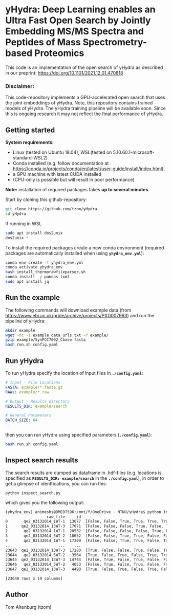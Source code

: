 # yHydra: Deep Learning enables an Ultra Fast Open Search by Jointly Embedding MS/MS Spectra and Peptides of Mass Spectrometry-based Proteomics

This code is an implementation of the open search of yHydra as described in our preprint: https://doi.org/10.1101/2021.12.01.470818  

### Disclaimer:

This code-repository implements a GPU-accelerated open search that uses the joint embeddings of yHydra.
Note, this repository contains trained models of yHydra. The yHydra training pipeline will be available soon.
Since this is ongoing research it may not reflect the final performance of yHydra.

## Getting started

**System requirements:** 
- Linux (tested on Ubuntu 18.04), WSL(tested on 5.10.60.1-microsoft-standard-WSL2)
- Conda installed (e.g. follow documentation at https://conda.io/projects/conda/en/latest/user-guide/install/index.html),
- a GPU machine with latest CUDA installed
- (CPU-only is possible but will result in poor performance)

**Note:** installation of required packages takes **up to several minutes**.

Start by cloning this github-repository:

``` BASH
git clone https://github.com/tzom/yHydra
cd yHydra
```

If running in WSL

``` BASH
sudo apt install dos2unix
dos2unix *
``` 

To install the required packages create a new conda environment (required packages are automatically installed when using **`yhydra_env.yml`**):

``` BASH
conda env create -f yhydra_env.yml
conda activate yhydra_env
bash install_thermorawfileparser.sh
conda install -y pandas lxml
sudo apt install jq
```


## Run the example

The following commands will download example data (from https://www.ebi.ac.uk/pride/archive/projects/PXD007963) and run the pipeline of yHydra: 

``` BASH
mkdir example
wget -nc -i example_data_urls.txt -P example/
gzip example/SynPCC7002_Cbase.fasta
bash run.sh config.yaml
```

## Run yHydra

To run yHydra specify the location of input files in **`./config.yaml`**:

``` YAML
# Input - File Locations
FASTA: example/*.fasta.gz
RAWs: example/*.raw

# Output - Results directory
RESULTS_DIR: example/search

# General Parameters
BATCH_SIZE: 64
...
```

then you can run yHydra using specified parameters (**`./config.yaml`**):

``` BASH
bash run.sh config.yaml
```

## Inspect search results

The search results are dumped as dataframe in .hdf-files (e.g. locations is specified as **`RESULTS_DIR: example/search`** in the **`./config.yaml`**), in order to get a glimpse of identfications, you can run this:

```
python inspect_search.py
```

which gives you the following output:

```  BASH
(yhydra_env) animeshs@DMED7596:/mnt/f/OneDrive - NTNU/yHydra$ python inspect_search.py
                  raw_file     id                                           is_decoy  precursorMZ      pepmass  ...           best_peptide peptide_mass  delta_mass         q           accession
0       qe2_03132014_1WT-1  13677  [False, False, True, True, True, True, False, ...   699.032500  2094.074025  ...  ADTAGVHGAALGADEIELTRK  2094.070485    0.003540  0.000000  [SYNPCC7002_A1022]
1      qe2_03132014_13WT-3  17071  [False, False, False, True, False, True, True,...   900.941528  1799.867407  ...      DIVTQFHGAEAAVDAEK  1799.868945   -0.001538  0.000000  [SYNPCC7002_A1609]
2       qe2_03132014_1WT-1  20532  [False, False, False, False, True, False, Fals...   925.985352  1849.955053  ...     TLIEGLDEISHGGLPSGR  1849.953345    0.001708  0.000000  [SYNPCC7002_A0287]
3       qe2_03132014_5WT-2  18652  [False, False, True, True, False, False, False...   779.409100  2335.203825  ...  SIEAEQLKDDLPTIHVGDTVR  2335.201905    0.001920  0.000000  [SYNPCC7002_A1033]
4       qe2_03132014_1WT-1  17209  [False, False, True, True, False, True, False,...   900.942505  1799.869360  ...      DIVTQFHGAEAAVDAEK  1799.868945    0.000415  0.000000  [SYNPCC7002_A1609]
...                    ...    ...                                                ...          ...          ...  ...                    ...          ...         ...       ...                 ...
23643  qe2_03132014_13WT-3  17280  [True, False, False, True, False, True, True, ...   473.229431   944.443212  ...                MFDIFTR   928.447665   15.995548  0.009897  [SYNPCC7002_A2209]
23644   qe2_03132014_5WT-2   3564  [True, False, True, False, True, True, False, ...   329.179352  1312.686107  ...           KEESELIDAHGK  1354.672825  -41.986718  0.009980  [SYNPCC7002_A2459]
23645  qe2_03132014_13WT-3  14744  [False, True, False, True, False, False, False...   757.902893  1513.790136  ...          AEKNIILSIEDIR  1512.851125    0.939011  0.009980  [SYNPCC7002_F0019]
23646   qe2_03132014_5WT-2   4053  [False, True, False, True, False, False, False...   310.158813   927.452965  ...                RGGGGDR   673.325565  254.127401  0.009980  [SYNPCC7002_A0148]
23647  qe2_03132014_13WT-3   4498  [True, False, True, False, True, False, False,...   452.226990  1353.657494  ...          TNYVPHVSFTGTK  1449.725215  -96.067721  0.009980  [SYNPCC7002_A2578]

[23648 rows x 19 columns]
```

## Author

Tom Altenburg (tzom)
